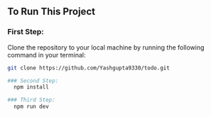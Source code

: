 ## To Run This Project

### First Step:

Clone the repository to your local machine by running the following command in your terminal:

```bash
git clone https://github.com/Yashgupta9330/todo.git

### Second Step:
  npm install

### Third Step:
  npm run dev

